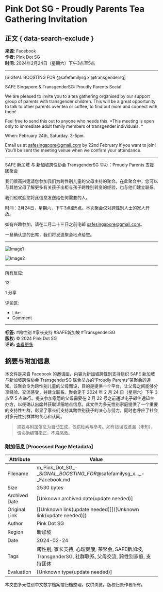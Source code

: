 # Pink Dot SG - Proudly Parents Tea Gathering Invitation

## 正文 { data-search-exclude }


**来源:** Facebook  
**作者:** Pink Dot SG  
**时间:** 2024年2月24日（星期六）下午3点至5点

---

\[SIGNAL BOOSTING FOR @safefamilysg x @transgendersg\]

SAFE Singapore & TransgenderSG: Proudly Parents Social

We are pleased to invite you to a tea gathering organised by our support group of parents with transgender children. This will be a great opportunity to talk to other parents over tea or coffee, to find out more and connect with them!

Feel free to send this out to anyone who needs this. \*This meeting is open only to immediate adult family members of transgender individuals. \*

When: February 24th, Saturday. 3-5pm.

Email us at safesingapore@gmail.com by 22nd February if you want to join! You’ll be sent the meeting venue when we confirm your attendance.

---

SAFE 新加坡 与 新加坡跨性协会 TransgenderSG 举办：Proudly Parents 支援团聚会

我们很高兴邀请您参加我们为跨性别儿童的父母主持的聚会。在此聚会中，您可以与其他父母了解更多有关孩子出柜与孩子跨性别转变的经验，也与他们建立联系。

我们也欢迎您将此信息发送给任何需要的人。

时间：2月24日，星期六，下午3点至5点。本次聚会仅对跨性别人士的家人开放。

如有兴趣参加，请在二月二十三日之前电邮 safesingapore@gmail.com。

一旦确认您的出席，我们将发送聚会地点给您。

---

![Image1](https://scontent-sjc3-1.xx.fbcdn.net/v/t39.30808-6/469966170_18480720541012619_7684084374925550921_n.jpg?stp=dst-jpg_s600x600_tt6&_nc_cat=102&ccb=1-7&_nc_sid=127cfc&_nc_ohc=niHGVRsycyIQ7kNvgH7-5vz&_nc_zt=23&_nc_ht=scontent-sjc3-1.xx&_nc_gid=AaBUdNW9R2QAVTi6VkJOxTK&oh=00_AYCLHK3vumkQdkzijMyuhjengCPtnzh6gBj-RC_li9R3Rw&oe=67954AB9)

![Image2](https://scontent-sjc3-1.xx.fbcdn.net/v/t39.30808-6/470075286_18480720388012619_5021002109222496646_n.jpg?stp=dst-jpg_s600x600_tt6&_nc_cat=105&ccb=1-7&_nc_sid=127cfc&_nc_ohc=C_tiFoJT8pQQ7kNvgEdGzBA&_nc_zt=23&_nc_ht=scontent-sjc3-1.xx&_nc_gid=AaBUdNW9R2QAVTi6VkJOxTK&oh=00_AYBcyJOkhcTUw_WjHaUCpufJzSmY8L-Ou3ZoJxPKawokKg&oe=67953B88)

---

所有反应:

12

1 分享

评论区:  
- Like  
- Comment  

--- 

**标签:** #跨性别 #家长支持 #SAFE新加坡 #TransgenderSG  
**版权:** © 2024 Pink Dot SG  
**评论:** [查看更多](https://www.facebook.com/pinkdotsg)  

<!-- tcd_original_link https://m.facebook.com/story.php/?story_fbid=790366259789691&id=100064489732283 -->


## 摘要与附加信息

<!-- tcd_abstract -->
本文件是来自 Facebook 的邀请函，内容为新加坡跨性别支持组织 SAFE 新加坡与新加坡跨性协会 TransgenderSG 联合举办的“Proudly Parents”茶聚会的通知。该聚会专为跨性别儿童的父母而设，目的是提供一个平台，让父母之间能够分享经验、交流感受，并建立联系。聚会定于 2024 年 2 月 24 日（星期六）下午 3 点至 5 点举行。提交参加意愿的父母需要在 2 月 22 号之前通过电子邮件通知主办方，以便确认出席并获取详细地点信息。此文件为多元性别家庭提供了一个重要的支持性社群，彰显了家长们支持其跨性别孩子的决心与努力，同时也呼应了社会对多元性别群体的关心和认同。
<!-- tcd_abstract_end -->

> 摘要与附加信息为自动生成，仅供检索与参考。如有错误或遗漏（未知），请协助编辑指正，不胜感激。

### 附加信息 [Processed Page Metadata]

| Attribute       | Value                                  |
|-----------------|----------------------------------------|
| Filename        | m_Pink_Dot_SG_-__SIGNAL_BOOSTING_FOR_@safefamilysg_x..._-_Facebook.md                             |
| Size            | 2530 bytes                           |
| Archived Date   | [Unknown archived date(update needed)]                             |
| Original Link   | [[Unknown link(update needed)]]([Unknown link(update needed)])                       |
| Author          | Pink Dot SG                               |
| Region          | 新加坡                               |
| Date            | 2024-02-24                                 |
| Tags            | 跨性别, 家长支持, 心理健康, 茶聚会, SAFE新加坡, TransgenderSG, 社群联系, 父母交流, 跨性别家庭, 支持团体                                 |
| Evaluation            | [Unknown type(update needed)]                                 |
<!-- tcd_table_end -->

本文由多元性别中文数字档案馆归档整理，仅供浏览。版权归原作者所有。
